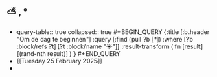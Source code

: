 ## ⛅ , °
- query-table:: true
  collapsed:: true
  #+BEGIN_QUERY 
  {:title [:b.header "Om de dag te beginnen"]
   :query [:find (pull ?b [*])
     :where 
       [?b :block/refs ?t]
       [?t :block/name "☀️"]]
   :result-transform ( fn [result] [(rand-nth result)] )
  }
  #+END_QUERY
- [[Tuesday 25 February 2025]]
-